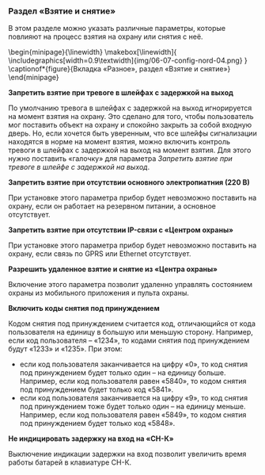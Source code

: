 ### Раздел «Взятие и снятие»

В этом разделе можно указать различные параметры, которые повлияют на процесс взятия на охрану или снятия с неё.

\begin{minipage}{\linewidth}
	\makebox[\linewidth]{
 		\includegraphics[width=0.9\textwidth]{img/06-07-config-nord-04.png}
 	}
	\captionof*{figure}{Вкладка «Разное», раздел «Взятие и снятие»}
\end{minipage}

**Запретить взятие при тревоге в шлейфах с задержкой на выход**

По умолчанию тревога в шлейфах с задержкой на выход игнорируется на момент взятия на охрану. Это сделано для того, чтобы пользователь мог поставить объект на охрану и спокойно закрыть за собой входную дверь. Но, если хочется быть уверенным, что все шлейфы сигнализации находятся в норме на момент взятия, можно включить контроль тревоги в шлейфах с задержкой на выход на момент взятия. Для этого нужно поставить «галочку» для параметра *Запретить взятие при тревоге в шлейфе с задержкой на выход*.

**Запретить взятие при отсутствии основного электропиатния (220 В)**

При установке этого параметра прибор будет невозможно поставить на охрану, если он работает на резервном питании, а основное отсутствует.

**Запретить взятие при отсутствии IP-связи с «Центром охраны»**

При установке этого параметра прибор будет невозможно поставить на охрану, если связь по GPRS или Ethernet отсутствует.

**Разрешить удаленное взятие и снятие из «Центра охраны»**

Включение этого параметра позволит удаленно управлять состоянием охраны из мобильного приложения и пульта охраны.

**Включить коды снятия под принуждением**

Кодом снятия под принуждением считается код, отличающийся от кода пользователя на единицу в большую или меньшую сторону. Например, если код пользователя – «1234», то кодами снятия под принуждением будут «1233» и «1235». При этом:

* если код пользователя заканчивается на цифру «0», то код снятия под принуждением будет только один – на единицу больше. Например, если код пользователя равен «5840», то кодом снятия под принуждением будет только код «5841».
* если код пользователя заканчивается на цифру «9», то код снятия под принуждением тоже будет только один – на единицу меньше. Например, если код пользователя равен «5849», то кодом снятия под принуждением будет только код «5848».

**Не индицировать задержку на вход на «СН-К»**

Выключение индикации задержки на вход позволит увеличить время работы батарей в клавиатуре СН-К.

